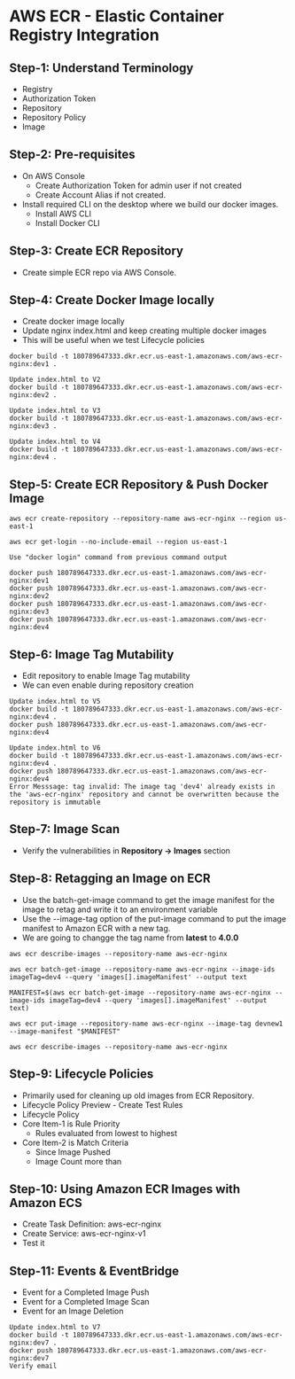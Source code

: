 # AWS ECR - Elastic Container Registry Integration

## Step-1: Understand Terminology
- Registry
- Authorization Token
- Repository
- Repository Policy
- Image

## Step-2: Pre-requisites
- On AWS Console
   - Create Authorization Token for admin user if not created
   - Create Account Alias if not created. 
- Install required CLI on the desktop where we build our docker images.
   - Install AWS CLI 
   - Install Docker CLI 

## Step-3: Create ECR Repository
- Create simple ECR repo via AWS Console.

## Step-4: Create Docker Image locally
- Create docker image locally
- Update nginx index.html and keep creating multiple docker images
- This will be useful when we test Lifecycle policies

```
docker build -t 180789647333.dkr.ecr.us-east-1.amazonaws.com/aws-ecr-nginx:dev1 . 

Update index.html to V2
docker build -t 180789647333.dkr.ecr.us-east-1.amazonaws.com/aws-ecr-nginx:dev2 . 

Update index.html to V3
docker build -t 180789647333.dkr.ecr.us-east-1.amazonaws.com/aws-ecr-nginx:dev3 . 

Update index.html to V4
docker build -t 180789647333.dkr.ecr.us-east-1.amazonaws.com/aws-ecr-nginx:dev4 . 
```

## Step-5: Create ECR Repository & Push Docker Image

```
aws ecr create-repository --repository-name aws-ecr-nginx --region us-east-1

aws ecr get-login --no-include-email --region us-east-1

Use "docker login" command from previous command output

docker push 180789647333.dkr.ecr.us-east-1.amazonaws.com/aws-ecr-nginx:dev1
docker push 180789647333.dkr.ecr.us-east-1.amazonaws.com/aws-ecr-nginx:dev2
docker push 180789647333.dkr.ecr.us-east-1.amazonaws.com/aws-ecr-nginx:dev3
docker push 180789647333.dkr.ecr.us-east-1.amazonaws.com/aws-ecr-nginx:dev4
```

## Step-6: Image Tag Mutability
 - Edit repository to enable Image Tag mutability
 - We can even enable during repository creation
```
Update index.html to V5
docker build -t 180789647333.dkr.ecr.us-east-1.amazonaws.com/aws-ecr-nginx:dev4 . 
docker push 180789647333.dkr.ecr.us-east-1.amazonaws.com/aws-ecr-nginx:dev4

Update index.html to V6
docker build -t 180789647333.dkr.ecr.us-east-1.amazonaws.com/aws-ecr-nginx:dev4 . 
docker push 180789647333.dkr.ecr.us-east-1.amazonaws.com/aws-ecr-nginx:dev4
Error Messsage: tag invalid: The image tag 'dev4' already exists in the 'aws-ecr-nginx' repository and cannot be overwritten because the repository is immutable
```

## Step-7: Image Scan 
 - Verify the vulnerabilities in **Repository -> Images** section


## Step-8: Retagging an Image on ECR
- Use the batch-get-image command to get the image manifest for the image to retag and write it to an environment variable
- Use the --image-tag option of the put-image command to put the image manifest to Amazon ECR with a new tag. 
- We are going to changge the tag name from **latest** to **4.0.0**

```
aws ecr describe-images --repository-name aws-ecr-nginx

aws ecr batch-get-image --repository-name aws-ecr-nginx --image-ids imageTag=dev4 --query 'images[].imageManifest' --output text

MANIFEST=$(aws ecr batch-get-image --repository-name aws-ecr-nginx --image-ids imageTag=dev4 --query 'images[].imageManifest' --output text)

aws ecr put-image --repository-name aws-ecr-nginx --image-tag devnew1 --image-manifest "$MANIFEST"

aws ecr describe-images --repository-name aws-ecr-nginx
```

## Step-9: Lifecycle Policies
- Primarily used for cleaning up old images from ECR Repository.
- Lifecycle Policy Preview - Create Test Rules
- Lifecycle Policy
- Core Item-1 is Rule Priority
   - Rules evaluated from lowest to highest
- Core Item-2 is Match Criteria 
   - Since Image Pushed
   - Image Count more than 

## Step-10: Using Amazon ECR Images with Amazon ECS
- Create Task Definition: aws-ecr-nginx
- Create Service: aws-ecr-nginx-v1
- Test it

## Step-11: Events & EventBridge
- Event for a Completed Image Push
- Event for a Completed Image Scan
- Event for an Image Deletion
```
Update index.html to V7
docker build -t 180789647333.dkr.ecr.us-east-1.amazonaws.com/aws-ecr-nginx:dev7 . 
docker push 180789647333.dkr.ecr.us-east-1.amazonaws.com/aws-ecr-nginx:dev7
Verify email
```

